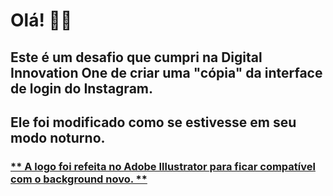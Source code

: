 # Olá!​ :raising_hand_woman:

## Este é um desafio que cumpri na Digital Innovation One de criar uma "cópia" da interface de login do Instagram.

## Ele foi modificado como se estivesse em seu modo noturno.

###  <u>** A logo foi refeita no Adobe Illustrator para ficar compatível com o background novo. **</u>

